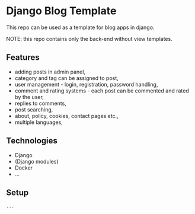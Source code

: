 # Django Blog Template

This repo can be used as a template for blog apps in django.

NOTE: this repo contains only the back-end without view templates.

## Features

- adding posts in admin panel,
- category and tag can be assigned to post,
- user management - login, registration, password handling,
- comment and rating systems - each post can be commented and rated by the user,
- replies to comments,
- post searching,
- about, policy, cookies, contact pages etc.,
- multiple languages,

## Technologies

- Django
- (Django modules)
- Docker
- ...

## Setup

```
...
```
